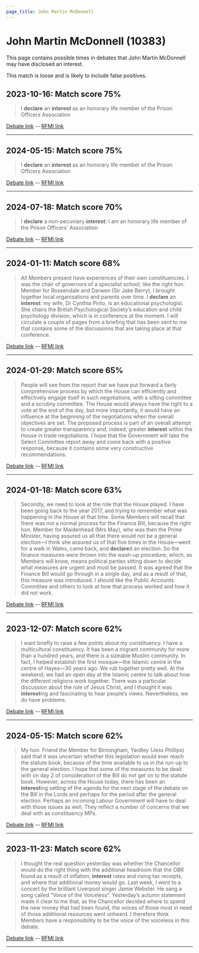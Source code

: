 ```yaml
---
page_title: John Martin McDonnell
---
```


# John Martin McDonnell  (10383)

This page contains possible times in debates that John Martin McDonnell may have disclosed an interest.

This match is loose and is likely to include false positives. 



## 2023-10-16: Match score 75%

>I **declare** an **interest** as an honorary life member of the Prison Officers Association

[Debate link](https://www.theyworkforyou.com/debates/?id=2023-10-16b.66.1)  --  [RFMI link](https://www.theyworkforyou.com/mp/10383/register)


---



## 2024-05-15: Match score 75%

>I **declare** an **interest** as an honorary life member of the Prison Officers Association

[Debate link](https://www.theyworkforyou.com/debates/?id=2024-05-15c.358.1)  --  [RFMI link](https://www.theyworkforyou.com/mp/10383/register)


---



## 2024-07-18: Match score 70%

>I **declare** a non-pecuniary **interest**: I am an honorary life member of the Prison Officers’ Association

[Debate link](https://www.theyworkforyou.com/debates/?id=2024-07-18f.181.1)  --  [RFMI link](https://www.theyworkforyou.com/mp/10383/register)


---



## 2024-01-11: Match score 68%

>All Members present have experiences of their own constituencies. I was the chair of governors of a specialist school; like the right hon. Member for Rossendale and Darwen (Sir Jake Berry), I brought together local organisations and parents over time. I **declare** an **interest**: my wife, Dr Cynthia Pinto, is an educational psychologist. She chairs the British Psychological Society’s education and child psychology division, which is in conference at the moment. I will circulate a couple of pages from a briefing that has been sent to me that contains some of the discussions that are taking place at that conference.

[Debate link](https://www.theyworkforyou.com/debates/?id=2024-01-11b.503.0)  --  [RFMI link](https://www.theyworkforyou.com/mp/10383/register)


---



## 2024-01-29: Match score 65%

>People will see from the report that we have put forward a fairly comprehensive process by which the House can efficiently and effectively engage itself in such negotiations, with a sifting committee and a scrutiny committee. The House would always have the right to a vote at the end of the day, but more importantly, it would have an influence at the beginning of the negotiations when the overall objectives are set. The proposed process is part of an overall attempt to create greater transparency and, indeed, greater **interest** within the House in trade negotiations. I hope that the Government will take the Select Committee report away and come back with a positive response, because it contains some very constructive recommendations.

[Debate link](https://www.theyworkforyou.com/debates/?id=2024-01-29d.679.0)  --  [RFMI link](https://www.theyworkforyou.com/mp/10383/register)


---



## 2024-01-18: Match score 63%

>Secondly, we need to look at the role that the House played. I have been going back to the year 2017, and trying to remember what was happening in the House at that time. Some Members will recall that there was not a normal process for the Finance Bill, because the right hon. Member for Maidenhead (Mrs May), who was then the Prime Minister, having assured us all that there would not be a general election—I think she assured us of that five times in the House—went for a walk in Wales, came back, and **declare**d an election. So the finance measures were thrown into the wash-up procedure, which, as Members will know, means political parties sitting down to decide what measures are urgent and must be passed. It was agreed that the Finance Bill would go through in a single day, and as a result of that, this measure was introduced. I should like the Public Accounts Committee and others to look at how that process worked and how it did not work.

[Debate link](https://www.theyworkforyou.com/debates/?id=2024-01-18d.1083.0)  --  [RFMI link](https://www.theyworkforyou.com/mp/10383/register)


---



## 2023-12-07: Match score 62%

>I want briefly to raise a few points about my constituency. I have a multicultural constituency. It has been a migrant community for more than a hundred years, and there is a sizeable Muslim community. In fact, I helped establish the first mosque—the Islamic centre in the centre of Hayes—30 years ago. We rub together pretty well. At the weekend, we had an open day at the Islamic centre to talk about how the different religions work together. There was a particular discussion about the role of Jesus Christ, and I thought it was **interest**ing and fascinating to hear people’s views. Nevertheless, we do have problems.

[Debate link](https://www.theyworkforyou.com/debates/?id=2023-12-07b.546.1)  --  [RFMI link](https://www.theyworkforyou.com/mp/10383/register)


---



## 2024-05-15: Match score 62%

>My hon. Friend the Member for Birmingham, Yardley (Jess Phillips) said that it was uncertain whether this legislation would ever reach the statute book, because of the time available to us in the run-up to the general election. I hope that some of the measures to be dealt with on day 2 of consideration of the Bill do not get on to the statute book. However, across the House today, there has been an **interest**ing setting of the agenda for the next stage of the debate on the Bill in the Lords and perhaps for the period after the general election. Perhaps  an incoming Labour Government will have to deal with those issues as well. They reflect a number of concerns that we deal with as constituency MPs.

[Debate link](https://www.theyworkforyou.com/debates/?id=2024-05-15c.357.0)  --  [RFMI link](https://www.theyworkforyou.com/mp/10383/register)


---



## 2023-11-23: Match score 62%

>I thought the real question yesterday was whether the Chancellor would do the right thing with the additional headroom that the OBR found as a result of inflation, **interest** rates and rising tax receipts, and where that additional money would go. Last week, I went to a concert by the brilliant Liverpool singer Jamie Webster. He sang a song called “Voice of the Voiceless”. Yesterday’s autumn statement made it clear to me that, as the Chancellor decided where to spend the new money that had been found, the voices of those most in need of those additional resources went unheard. I therefore think Members have a responsibility to be the voice of the voiceless in this debate.

[Debate link](https://www.theyworkforyou.com/debates/?id=2023-11-23d.502.0)  --  [RFMI link](https://www.theyworkforyou.com/mp/10383/register)


---

